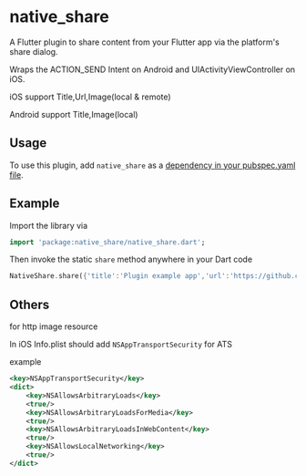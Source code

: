 # native_share

A Flutter plugin to share content from your Flutter app via the platform's share dialog.

Wraps the ACTION_SEND Intent on Android and UIActivityViewController on iOS.

iOS support  Title,Url,Image(local & remote)

Android support Title,Image(local)

## Usage

To use this plugin, add `native_share` as a [dependency in your pubspec.yaml file](https://flutter.io/platform-plugins/).

## Example

Import the library via

```dart
import 'package:native_share/native_share.dart';
```

Then invoke the static `share` method anywhere in your Dart code

```dart
NativeShare.share({'title':'Plugin example app','url':'https://github.com/persenlee/native_share','image':''});
```

## Others

for http image resource

In iOS  Info.plist  should add `NSAppTransportSecurity`  for ATS

example

```xml
<key>NSAppTransportSecurity</key>
<dict>
    <key>NSAllowsArbitraryLoads</key>
    <true/>
    <key>NSAllowsArbitraryLoadsForMedia</key>
    <true/>
    <key>NSAllowsArbitraryLoadsInWebContent</key>
    <true/>
    <key>NSAllowsLocalNetworking</key>
    <true/>
</dict>
```

